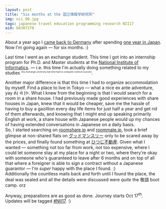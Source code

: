 ```yaml
---
layout: post
title: "Six months at the 国立情報学研究所"
img: nii_00.jpg
tags: japanese travel education programming research NII17
aid: b63072f8
---
```


About a year ago I [came back to Germany](/a/17d61d5b) after spending [one year in Japan](/s/MYJ15). Now I'm going again — for six months. :)

Last time I went as an exchange student. This time I got into an internship program for Ph.D. and Master students at the [National Institute of Informatics](http://nii.ac.jp/). — i.e. this time I'm actually doing something related to my studies <sup style="font-size: 0.5em;">(my exchange university last time had no computer science courses)</sup>.

Another major difference is that this time I had to organize accommodation by myself. Find a place to live in Tokyo — what a nice ex ante adventure, yay ᕕ( ᐛ )ᕗ. What I knew from the beginning is that I would search for a room in a share house. I had previously made good experiences with share houses in Japan, knew that it would be cheaper, save me the hassle of having to buy a gazillion every day life items for just half a year and get rid of them afterwards, and knowing that I might end up speaking primarily English at work, a share house with Japanese people would up my chances of having extended conversations in Japanese on a daily basis.  
So, I started searching on [roomshare.jp](http://roomshare.jp/) and [roommate.jp](http://roommate.jp/), took a brief glimpse at non-shared flats on [<span class="mixlang"><span class="swap" swap="Guddomansurii"><span class="inner">グッドマンスリー</span></span></span>](http://www.good-monthly.com/) only to be scared away by the prices, and finally found something at [<span class="mixlang"><span class="swap" swap="Hitsujifudōsan"><span class="inner">ひつじ不動産</span></span></span>](https://www.hituji.jp/). Given what I wanted — something not too far from work, not too expensive, where I could let someone stay at my place for a night or two, where thery're okay with someone who's guaranteed to leave after 6 months and on top of all that where a foreigner is able to sign a contract without a Japanese guarantor — I'm *super* happy with the place I found. :)  
Additionally the countless mails back and forth until I found the place, the deal was sealed and all the details were discussed were *quite* the <span class="mixlang"><span class="swap" swap="Keigo (polite language)"><span class="inner">敬語</span></span></span> boot camp. orz

Anyway, preparations are as good as done. Journey starts Oct 17<sup>th</sup>. Updates will be tagged [#NII17](/s/NII17). :)
